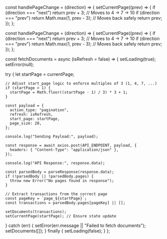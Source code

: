 const handlePageChange = (direction) => {
  setCurrentPage((prev) => {
    if (direction === "next") return prev + 3;  // Moves to 4 → 7 → 10
    if (direction === "prev") return Math.max(1, prev - 3); // Moves back safely
    return prev;
  });
};


const handlePageChange = (direction) => {
  setCurrentPage((prev) => {
    if (direction === "next") return prev + 3;  // Moves to 4 → 7 → 10
    if (direction === "prev") return Math.max(1, prev - 3); // Moves back safely
    return prev;
  });
};



const fetchDocuments = async (isRefresh = false) => {
  setLoading(true);
  setError(null);

  try {
    let startPage = currentPage;

    // Adjust start_page logic to enforce multiples of 3 (1, 4, 7, ...)
    if (startPage > 1) {
      startPage = Math.floor((startPage - 1) / 3) * 3 + 1;
    }

    const payload = {
      action_type: "pagination",
      refresh: isRefresh, 
      start_page: startPage,
      page_size: 20,
    };

    console.log("Sending Payload:", payload);

    const response = await axios.post(API_ENDPOINT, payload, {
      headers: { "Content-Type": "application/json" },
    });

    console.log("API Response:", response.data);

    const parsedBody = parseResponse(response.data);
    if (!parsedBody || !parsedBody.pages) {
      throw new Error("No pages found in response");
    }

    // Extract transactions from the correct page
    const pageKey = `page_${startPage}`;
    const transactions = parsedBody.pages[pageKey] || [];

    setDocuments(transactions);
    setCurrentPage(startPage); // Ensure state update
  } catch (err) {
    setError(err.message || "Failed to fetch documents");
    setDocuments([]);
  } finally {
    setLoading(false);
  }
};
